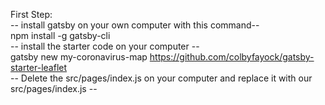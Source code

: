 First Step: <br>
-- install gatsby on your own computer with this command-- <br>
npm install -g gatsby-cli <br>
-- install the starter code on your computer -- <br>
gatsby new my-coronavirus-map https://github.com/colbyfayock/gatsby-starter-leaflet <br>
-- Delete the src/pages/index.js on your computer and replace it with our src/pages/index.js  -- <br>
